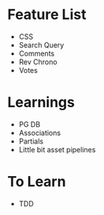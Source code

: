 # Feature List
* CSS
* Search Query
* Comments
* Rev Chrono
* Votes


# Learnings 
* PG DB
* Associations 
* Partials
* Little bit asset pipelines

# To Learn
* TDD
